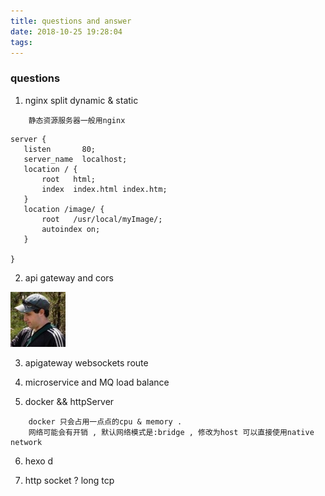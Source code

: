 ```yaml
---
title: questions and answer
date: 2018-10-25 19:28:04
tags:
---
```


### questions

1. nginx split dynamic & static
```
    静态资源服务器一般用nginx
```
```
server {
   listen       80;
   server_name  localhost;
   location / {
       root   html;
       index  index.html index.htm;
   }
   location /image/ {
       root   /usr/local/myImage/;
       autoindex on;
   }

}
```

2. api gateway and cors

![](questions-and-answer/markdown-img-paste-20181027105906307.png)


3. apigateway websockets route

4. microservice and MQ load balance

4. docker && httpServer
```
    docker 只会占用一点点的cpu & memory .
    网络可能会有开销 , 默认网络模式是:bridge , 修改为host 可以直接使用native network
```
6. hexo d

7. http socket ? long tcp
